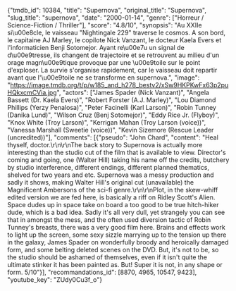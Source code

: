{"tmdb_id": 10384, "title": "Supernova", "original_title": "Supernova", "slug_title": "supernova", "date": "2000-01-14", "genre": ["Horreur / Science-Fiction / Thriller"], "score": "4.8/10", "synopsis": "Au XXIIe si\u00e8cle, le vaisseau \"Nightingale 229\" traverse le cosmos. A son bord, le capitaine AJ Marley, le copilote Nick Vanzant, le docteur Kaela Evers et l'informaticien Benji Sotomejor. Ayant re\u00e7u un signal de d\u00e9tresse, ils changent de trajectoire et se retrouvent au milieu d'un orage magn\u00e9tique provoque par une \u00e9toile sur le point d'exploser. La survie s'organise rapidement, car le vaisseau doit repartir avant que l'\u00e9toile ne se transforme en supernova.", "image": "https://image.tmdb.org/t/p/w185_and_h278_bestv2/xSw9HKPKwFx63p2puHQkxcmCVia.jpg", "actors": ["James Spader (Nick Vanzant)", "Angela Bassett (Dr. Kaela Evers)", "Robert Forster (A.J. Marley)", "Lou Diamond Phillips (Yerzy Penalosa)", "Peter Facinelli (Karl Larson)", "Robin Tunney (Danika Lund)", "Wilson Cruz (Benj Sotomejor)", "Eddy Rice Jr. (Flyboy)", "Knox White (Troy Larson)", "Kerrigan Mahan (Troy Larson (voice))", "Vanessa Marshall (Sweetie (voice))", "Kevin Sizemore (Rescue Leader (uncredited))"], "comments": [{"pseudo": "John Chard", "content": "Heal thyself, doctor.\r\n\r\nThe back story to Supernova is actually more interesting than the studio cut of the film that is available to view. Director's coming and going, one (Walter Hill) taking his name off the credits, butchery by studio interference, different endings, different planned thematics, shelved for two years and etc. Supernova was a messy production and sadly it shows, making Walter Hill's original cut (unavailable) the Magnificent Ambersons of the sci-fi genre.\r\n\r\nPlot, in the skew-whiff edited version we are fed here, is basically a riff on Ridley Scott's Alien. Space dudes up in space take on board a too good to be true hitch-hiker dude, which is a bad idea. Sadly it's all very dull, yet strangely you can see that in amongst the mess, and the often used diversion tactic of Robin Tunney's breasts, there was a very good film here. Brains and effects work to light up the screen, some sexy sizzle marrying up to the tension up there in the galaxy, James Spader on wonderfully broody and heroically damaged form, and some belting deleted scenes on the DVD. But, it's not to be, so the studio should be ashamed of themselves, even if it isn't quite the ultimate stinker it has been painted as. But! Super it is not, in any shape or form. 5/10"}], "recommandations_id": [8870, 4965, 10547, 9423], "youtube_key": "ZUdy0Cu3f_o"}